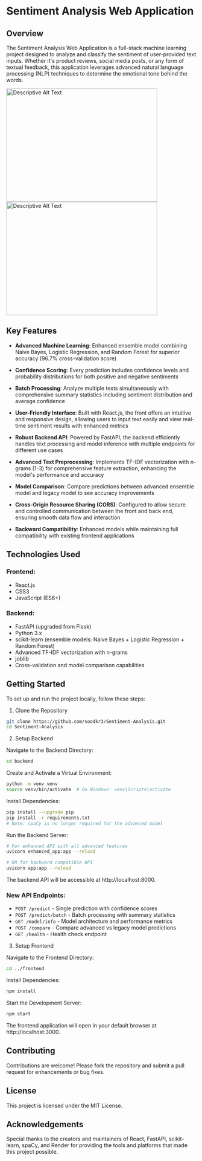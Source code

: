 # Sentiment Analysis Web Application


## Overview
The Sentiment Analysis Web Application is a full-stack machine learning project designed to analyze and classify the sentiment of user-provided text inputs. Whether it's product reviews, social media posts, or any form of textual feedback, this application leverages advanced natural language processing (NLP) techniques to determine the emotional tone behind the words.


<img src="https://github.com/user-attachments/assets/786ab4fc-d87d-4070-9b06-a9de2357c3be" alt="Descriptive Alt Text" width="400" height="300" >

<img src="https://github.com/user-attachments/assets/bca07a64-4be1-4e55-8979-b34350bb6f9e" alt="Descriptive Alt Text" width="400" height="300" >






## Key Features
+ **Advanced Machine Learning**: Enhanced ensemble model combining Naive Bayes, Logistic Regression, and Random Forest for superior accuracy (96.7% cross-validation score)

+ **Confidence Scoring**: Every prediction includes confidence levels and probability distributions for both positive and negative sentiments

+ **Batch Processing**: Analyze multiple texts simultaneously with comprehensive summary statistics including sentiment distribution and average confidence

+ **User-Friendly Interface**: Built with React.js, the front offers an intuitive and responsive design, allowing users to input text easily and view real-time sentiment results with enhanced metrics

+ **Robust Backend API**: Powered by FastAPI, the backend efficiently handles text processing and model inference with multiple endpoints for different use cases

+ **Advanced Text Preprocessing**: Implements TF-IDF vectorization with n-grams (1-3) for comprehensive feature extraction, enhancing the model's performance and accuracy

+ **Model Comparison**: Compare predictions between advanced ensemble model and legacy model to see accuracy improvements

+ **Cross-Origin Resource Sharing (CORS)**: Configured to allow secure and controlled communication between the front and back end, ensuring smooth data flow and interaction

+ **Backward Compatibility**: Enhanced models while maintaining full compatibility with existing frontend applications

## Technologies Used
### Frontend:

+ React.js
+ CSS3
+ JavaScript (ES6+)

### Backend:

+ FastAPI (upgraded from Flask)
+ Python 3.x
+ scikit-learn (ensemble models: Naive Bayes + Logistic Regression + Random Forest)
+ Advanced TF-IDF vectorization with n-grams
+ joblib
+ Cross-validation and model comparison capabilities


## Getting Started
To set up and run the project locally, follow these steps:

1. Clone the Repository

```bash
git clone https://github.com/soodkr3/Sentiment-Analysis.git
cd Sentiment-Analysis
```

2. Setup Backend

Navigate to the Backend Directory:

```bash
cd backend
```
Create and Activate a Virtual Environment:

```bash
python -m venv venv
source venv/bin/activate  # On Windows: venv\Scripts\activate
```

Install Dependencies:

```bash
pip install --upgrade pip
pip install -r requirements.txt
# Note: spaCy is no longer required for the advanced model
```
Run the Backend Server:

```bash
# For enhanced API with all advanced features
uvicorn enhanced_app:app --reload

# OR for backward compatible API 
uvicorn app:app --reload
```
The backend API will be accessible at http://localhost:8000.

### New API Endpoints:
+ `POST /predict` - Single prediction with confidence scores
+ `POST /predict/batch` - Batch processing with summary statistics  
+ `GET /model/info` - Model architecture and performance metrics
+ `POST /compare` - Compare advanced vs legacy model predictions
+ `GET /health` - Health check endpoint

3. Setup Frontend
   
Navigate to the Frontend Directory:

```bash
cd ../frontend
```
Install Dependencies:

```bash
npm install
```

Start the Development Server:

```bash
npm start
```
The frontend application will open in your default browser at http://localhost:3000.

## Contributing
Contributions are welcome! Please fork the repository and submit a pull request for enhancements or bug fixes.

## License
This project is licensed under the MIT License.

## Acknowledgements
Special thanks to the creators and maintainers of React, FastAPI, scikit-learn, spaCy, and Render for providing the tools and platforms that made this project possible.


